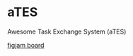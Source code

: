 # aTES
Awesome Task Exchange System (aTES)

[figjam board](https://www.figma.com/community/file/1155163609587930814)

